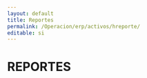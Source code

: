 ```yaml
---
layout: default
title: Reportes
permalink: /Operacion/erp/activos/hreporte/
editable: si
---
```


# REPORTES

